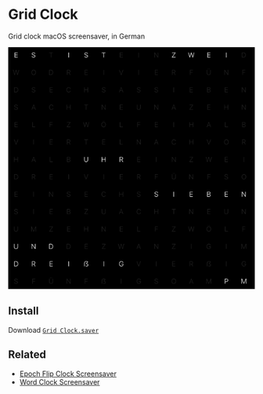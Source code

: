 # Grid Clock
Grid clock macOS screensaver, in German

![Grid Clock Screenshot](GridClock.png)

## Install
Download [`Grid Clock.saver`](https://github.com/cpellet/Grid-Clock-DE/releases/download/1.0.0/Grid.Clock.1.0.0.saver.zip)

## Related
- [Epoch Flip Clock Screensaver](https://github.com/chrstphrknwtn/epoch-flip-clock-screensaver)
- [Word Clock Screensaver](https://github.com/chrstphrknwtn/word-clock-screensaver)
